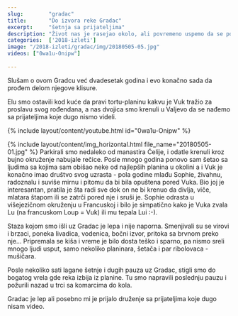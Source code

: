 ```yaml
---
slug:        "gradac"
title:       "Do izvora reke Gradac"
excerpt:     "šetnja sa prijateljima"
description: "Život nas je rasejao okolo, ali povremeno uspemo da se ponovo okupimo"
categories:  ['2018-izleti']
image: "/2018-izleti/gradac/img/20180505-05.jpg"
videos: ["0wa1u-Onipw"]
    
---
```


Slušam o ovom Gradcu već dvadesetak godina i evo konačno sada da prođem delom njegove klisure.

Elu smo ostavili kod kuće da pravi tortu-planinu kakvu je Vuk tražio za proslavu svog rođendana, a nas dvojica smo
krenuli u Valjevo da se nađemo sa prijateljima koje dugo nismo videli.

{% include layout/content/youtube.html id="0wa1u-Onipw" %}

{% include layout/content/img_horizontal.html file_name="20180505-01.jpg" %}
Parkirali smo nedaleko od manastira Ćelije, i odatle krenuli kroz bujno okruženje nabujale rečice. Posle mnogo godina 
ponovo sam šetao sa ljudima sa kojima sam obišao neke od najlepših planina u okolini a i Vuk je konačno imao
društvo svog uzrasta - pola godine mlađu Sophie, živahnu, radoznalu i suviše mirnu i pitomu da bi bila opuštena pored
Vuka. Bio joj je interesantan, pratila je šta radi sve dok on ne bi krenuo da divlja, viče, mlatara štapom ili se zatrči 
pored nje i sruši je. Sophie odrasta u višejezičnom okruženju u Francuskoj i bilo je simpatično kako je Vuka zvala Lu 
(na francuskom Loup = Vuk) ili mu tepala Lui :-).

Staza kojom smo išli uz Gradac je lepa i nije naporna. Smenjivali su se virovi i brzaci, poneka livadica, vodenica,
bočni izvor, pritoka sa brvnom preko nje... Pripremala se kiša i vreme je bilo dosta teško i sparno, pa nismo sreli mnogo
ljudi usput, samo nekoliko planinara, šetača i par ribolovaca - mušičara.

Posle nekoliko sati lagane šetnje i dugih pauza uz Gradac, stigli smo do bogatog vrela gde reka izbija iz planine. Tu smo
napravili poslednju pauzu i požurili nazad u trci sa komarcima do kola.

Gradac je lep ali posebno mi je prijalo druženje sa prijateljima koje dugo nisam video.